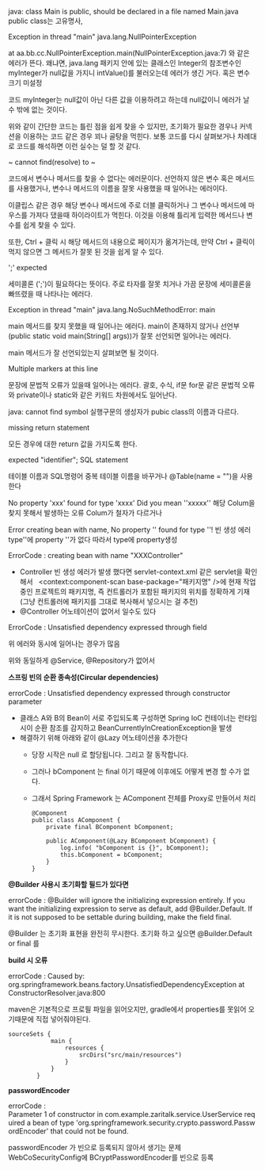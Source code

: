 java: class Main is public, should be declared in a file named Main.java
public class는 고유명사,

Exception in thread "main" java.lang.NullPointerException 

at aa.bb.cc.NullPointerException.main(NullPointerException.java:7) 와 같은 에러가 뜬다. 왜냐면, java.lang 패키지 안에 있는 클래스인 Integer의 참조변수인 myInteger가 null값을 가지니 intValue()를 불러오는데 에러가 생긴 거다. 혹은 변수 크기 미설정



 코드 myInteger는 null값이 아닌 다른 값을 이용하려고 하는데 null값이니 에러가 날 수 밖에 없는 것이다.

 

 위와 같이 간단한 코드는 틀린 점을 쉽게 찾을 수 있지만, 초기화가 필요한 경우나 커넥션을 이용하는 코드 같은 경우 꾀나 골탕을 먹힌다. 보통 코드를 다시 살펴보거나 차례대로 코드를 해석하면 이런 실수는 덜 할 것 같다.



~ cannot find(resolve) to ~

 코드에서 변수나 메서드를 찾을 수 없다는 에러문이다. 선언하지 않은 변수 혹은 메서드를 사용했거나, 변수나 메서드의 이름을 잘못 사용했을 때 일어나는 에러이다. 



 이클립스 같은 경우 해당 변수나 메서드에 주로 더블 클릭하거나 그 변수나 메서드에 마우스를 가져다 댔을때 하이라이트가 먹힌다. 이것을 이용해 틀리게 입력한 메서드나 변수를 쉽게 찾을 수 있다.



 또한, Ctrl + 클릭 시 해당 메서드의 내용으로 페이지가 옮겨가는데, 만약 Ctrl + 클릭이 먹지 않으면 그 메서드가 잘못 된 것을 쉽게 알 수 있다.



';' expected

 세미콜론 (';')이 필요하다는 뜻이다. 주로 타자를 잘못 치거나 가끔 문장에 세미콜론을 빠뜨렸을 때 나타나는 에러다.



Exception in thread "main" java.lang.NoSuchMethodError: main

 main 메서드를 찾지 못했을 때 일어나는 에러다. main이 존재하지 않거나 선언부(public static void main(String[] args))가 잘못 선언되면 일어나는 에러다. 

 main 메서드가 잘 선언되있는지 살펴보면 될 것이다.



Multiple markers at this line

 문장에 문법적 오류가 있을때 일어나는 에러다. 괄호, 수식, if문 for문 같은 문법적 오류와 private이나 static와 같은 키워드 차원에서도 일어난다.
 
 java: cannot find symbol
실행구문의 생성자가 pubic class의 이름과 다르다.
 
 missing return statement
 
 모든 경우에 대한 return 값을 가지도록 한다.
 
 expected "identifier"; SQL statement
 
 테이블 이름과 SQL명령어 중복
 테이블 이름을 바꾸거나 @Table(name = "")을 사용한다
 
 No property 'xxx' found for type 'xxxx' Did you mean ''xxxxx''
 해당 Colum을 찾지 못해서 발생하는 오류 Colum가 철자가 다르거나 
 
 Error creating bean with name, No property '' found for type ''!
 빈 생성 에러 type''에 property ''가 없다 따라서 type에 property생성
 
 ErrorCode : creating bean with name "XXXController"

- Controller 빈 생성 에러가 발생 했다면 servlet-context.xml 같은 servlet을 확인해서  	<context:component-scan base-package="패키지명" />에 현재 작업중인 프로젝트의 패키지명, 즉 컨트롤러가 포함된 패키지의 위치를 정확하게 기재(그냥 컨트롤러에 패키지를 그대로 복사해서 넣으시는 걸 추천) 
- @Controller 어노테이션이 없어서 일수도 있다

ErrorCode : Unsatisfied dependency expressed through field

위 에러와 동시에 일어나는 경우가 많음

위와 동일하게 @Service, @Repository가 없어서 
 
 **스프링 빈의 순환 종속성(Circular dependencies)**
 
 errorCode : Unsatisfied dependency expressed through constructor parameter
  - 클래스 A와 B의 Bean이 서로 주입되도록 구성하면 Spring IoC 컨테이너는 런타임시이 순환 참조를 감지하고 BeanCurrentlyInCreationException을 발생
  - 해결하기 위해 아래와 같이 @Lazy 어노테이션을 추가한다
    - 당장 시작은 null 로 할당됩니다. 그리고 잘 동작합니다.
    - 그러나 bComponent 는 final 이기 때문에 이후에도 어떻게 변경 할 수가 없다.
    -  그래서 Spring Framework 는 AComponent 전체를 Proxy로 만들어서 처리


           @Component
           public class AComponent {
               private final BComponent bComponent;

               public AComponent(@Lazy BComponent bComponent) {
                   log.info( "bComponent is {}", bComponent);
                   this.bComponent = bComponent;
               }
           }


**@Builder 사용시 초기화할 필드가 있다면**

errorCode : @Builder will ignore the initializing expression entirely. If you want the initializing expression to serve as default, add @Builder.Default. If it is not supposed to be settable during building, make the field final.

@Builder 는 초기화 표현을 완전히 무시한다. 초기화 하고 싶으면 @Builder.Default or final 를 

**build 시 오류**

errorCode :  Caused by: org.springframework.beans.factory.UnsatisfiedDependencyException at ConstructorResolver.java:800

maven은 기본적으로 프로필 파일을 읽어오지만, gradle에서 properties를 못읽어 오기때문에 직접 넣어줘야된다.

    sourceSets {
                main {
                    resources {
                        srcDirs("src/main/resources")
                    }
                }
            }

**passwordEncoder**

errorCode : Parameter 1 of constructor in com.example.zaritalk.service.UserService required a bean of type 'org.springframework.security.crypto.password.PasswordEncoder' that could not be found.

passwordEncoder 가 빈으로 등록되지 않아서 생기는 문제
 
WebCoSecurityConfig에 BCryptPasswordEncoder를 빈으로 등록


